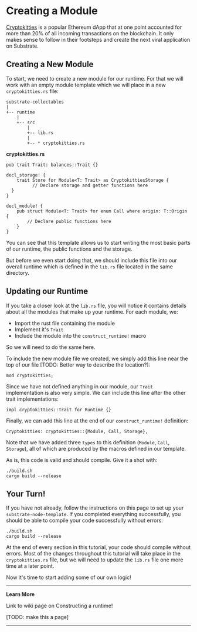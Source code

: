 Creating a Module
===

[Cryptokitties](https://www.cryptokitties.co/) is a popular Ethereum dApp that at one point accounted for more than 20% of all incoming transactions on the blockchain. It only makes sense to follow in their footsteps and create the next viral application on Substrate.

## Creating a New Module

To start, we need to create a new module for our runtime. For that we will work with an empty module template which we will place in a new `cryptokitties.rs` file:

```
substrate-collectables
|
+-- runtime
    |  
    +-- src
        |
        +-- lib.rs
        |
        +-- * cryptokitties.rs
```

**cryptokitties<span>.</span>rs**

```
pub trait Trait: balances::Trait {}

decl_storage! {
    trait Store for Module<T: Trait> as CryptokittiesStorage {
          // Declare storage and getter functions here
  }
}

decl_module! {
    pub struct Module<T: Trait> for enum Call where origin: T::Origin {
        // Declare public functions here
    }
}
```

You can see that this template allows us to start writing the most basic parts of our runtime, the public functions and the storage.

But before we even start doing that, we should include this file into our overall runtime which is defined in the `lib.rs` file located in the same directory.

## Updating our Runtime

If you take a closer look at the `lib.rs` file, you will notice it contains details about all the modules that make up your runtime. For each module, we:

 - Import the rust file containing the module
 - Implement it's `Trait`
 - Include the module into the `construct_runtime!` macro

 So we will need to do the same here.

 To include the new module file we created, we simply add this line near the top of our file [TODO: Better way to describe the location?]:

 ```
 mod cryptokitties;
 ```

Since we have not defined anything in our module, our `Trait` implementation is also very simple. We can include this line after the other trait implementations:

```
impl cryptokitties::Trait for Runtime {}
```

Finally, we can add this line at the end of our `construct_runtime!` definition:

```
Cryptokitties: cryptokitties::{Module, Call, Storage},
```

Note that we have added three `types` to this definition (`Module`, `Call`, `Storage`), all of which are produced by the macros defined in our template.

As is, this code is valid and should compile. Give it a shot with:

```
./build.sh
cargo build --release
```

## Your Turn!

If you have not already, follow the instructions on this page to set up your `substrate-node-template`. If you completed everything successfully, you should be able to compile your code successfully without errors:

```
./build.sh
cargo build --release
```

At the end of every section in this tutorial, your code should compile without errors. Most of the changes throughout this tutorial will take place in the `cryptokitties.rs` file, but we will need to update the `lib.rs` file one more time at a later point.

Now it's time to start adding some of our own logic!

---
**Learn More**

Link to wiki page on Constructing a runtime!

[TODO: make this a page]

---